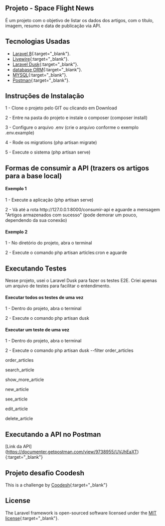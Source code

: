 ## Projeto - Space Flight News

É um projeto com o objetivo de listar os dados dos artigos, com o título, imagem, resumo e data de publicação via API.

## Tecnologias Usadas

- [Laravel 8](https://laravel.com/){:target="_blank"}.
- [Livewire](https://laravel-livewire.com/){:target="_blank"}.
- [Laravel Dusk](https://laravel.com/docs/8.x/dusk){:target="_blank"}.
- [database ORM](https://laravel.com/docs/eloquent){:target="_blank"}.
- [MYSQL](https://www.mysql.com/){:target="_blank"}.
- [Postman](https://www.postman.com/){:target="_blank"}.

## Instruções de Instalação

<p>1 - Clone o projeto pelo GIT ou clicando em Download</p>
<p>2 - Entre na pasta do projeto e instale o composer (composer install)</p>
<p>3 - Configure o arquivo .env (crie o arquivo conforme o exemplo .env.example)</p>
<p>4 - Rode os migrations (php artisan migrate)</p>
<p>5 - Execute o sistema (php artisan serve)</p>

## Formas de consumir a API (trazers os artigos para a base local)

#### Exemplo 1

<p>1 - Execute a aplicação (php artisan serve)</p>
<p>2 - Vá até a rota http://127.0.0.1:8000/consumir-api e aguarde a mensagem "Artigos armazenados com sucesso" (pode demorar um pouco, dependendo da sua conexão)</p>

#### Exemplo 2

<p>1 - No diretório do projeto, abra o terminal</p>
<p>2 - Execute o comando php artisan articles:cron e aguarde</p>

## Executando Testes

Nesse projeto, usei o Laravel Dusk para fazer os testes E2E. Criei apenas um arquivo de testes para facilitar o entendimento.

#### Executar todos os testes de uma vez
<p>1 - Dentro do projeto, abra o terminal</p>
<p>2 - Execute o comando php artisan dusk</p>

#### Executar um teste de uma vez
<p>1 - Dentro do projeto, abra o terminal</p>
<p>2 - Execute o comando php artisan dusk --filter order_articles</p>

<p>order_articles</p>
<p>search_article</p>
<p>show_more_article</p>
<p>new_article</p>
<p>see_article</p>
<p>edit_article</p>
<p>delete_article</p>

## Executando a API no Postman

[Link da API] (https://documenter.getpostman.com/view/9738955/UVJhEaXT){:target="_blank"}

## Projeto desafio Coodesh

This is a challenge by [Coodesh](https://coodesh.com/){:target="_blank"}

## License

The Laravel framework is open-sourced software licensed under the [MIT license](https://opensource.org/licenses/MIT){:target="_blank"}.
